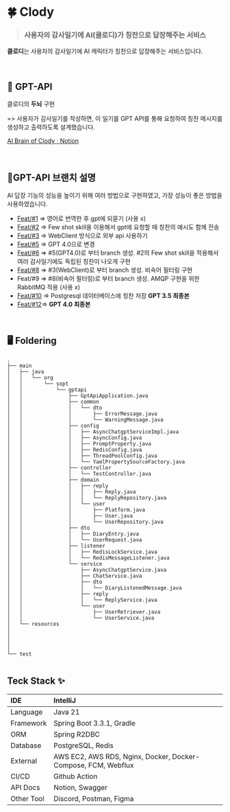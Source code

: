 # 🍀 Clody
> ### 사용자의 감사일기에 AI(클로디)가 칭찬으로 답장해주는 서비스

**클로디**는
사용자의 감사일기에 AI 캐릭터가 칭찬으로 답장해주는 서비스입니다.

</div>

<br>

## 🧠 GPT-API
클로디의 **두뇌** 구현

=> 사용자가 감사일기를 작성하면, 이 일기를 GPT API를 통해 요청하여 칭찬 메시지를 생성하고 출력하도록 설계했습니다. 

[AI Brain of Clody ; Notion](https://petite-blizzard-e22.notion.site/f2ea976ea6044d05972f8a6ce27676f4?v=1bf109975be64b52a1f4f5c5d3984cb6)

</div>

<br>

## 📌GPT-API 브랜치 설명
AI 답장 기능의 성능을 높이기 위해 여러 방법으로 구현하였고, 가장 성능이 좋은 방법을 사용하였습니다.

* [Feat/#1](https://github.com/Yangdaehan/GPT-API/tree/Feat/%231) => 영어로 번역한 후 gpt에 되묻기 (사용 x)
* [Feat/#2](https://github.com/Yangdaehan/GPT-API/tree/Feat/%232) => Few shot skill을 이용해서 gpt에 요청할 때 칭찬의 예시도 함께 전송
* [Feat/#3](https://github.com/Yangdaehan/GPT-API/tree/Feat/%233) => WebClient 방식으로 외부 api 사용하기 
* [Feat/#5](https://github.com/Yangdaehan/GPT-API/tree/Feat/%235) => GPT 4.0으로 변경
* [Feat/#6](https://github.com/Yangdaehan/GPT-API/tree/Feat/%236) => #5(GPT4.0)로 부터 branch 생성. #2의 Few shot skill을 적용해서 여러 감사일기에도 독립된 칭찬이 나오게 구현
* [Feat/#8](https://github.com/Yangdaehan/GPT-API/tree/Feat/%238) => #3(WebClient)로 부터 branch 생성. 비속어 필터링 구현
* Feat/#9 => #8(비속어 필터링)로 부터 branch 생성. AMQP 구현을 위한 RabbitMQ 적용 (사용 x)
* [Feat/#10](https://github.com/Yangdaehan/GPT-API/tree/Feat/%2310) => Postgresql 데이터베이스에 칭찬 저장 **GPT 3.5 최종본**
* [Feat/#12](https://github.com/Yangdaehan/GPT-API/tree/Feat/%2312)=> **GPT 4.0 최종본**

</div>

<br>

## 🖥️ Foldering
```
.
├── main
│   ├── java
│   │   └── org
│   │       └── sopt
│   │           └── gptapi
│   │               ├── GptApiApplication.java
│   │               ├── common
│   │               │   └── dto
│   │               │       ├── ErrorMessage.java
│   │               │       └── WarningMessage.java
│   │               ├── config
│   │               │   ├── AsyncChatgptServiceImpl.java
│   │               │   ├── AsyncConfig.java
│   │               │   ├── PromptProperty.java
│   │               │   ├── RedisConfig.java
│   │               │   ├── ThreadPoolConfig.java
│   │               │   └── YamlPropertySourceFactory.java
│   │               ├── controller
│   │               │   └── TestController.java
│   │               ├── domain
│   │               │   ├── reply
│   │               │   │   ├── Reply.java
│   │               │   │   └── ReplyRepository.java
│   │               │   └── user
│   │               │       ├── Platform.java
│   │               │       ├── User.java
│   │               │       └── UserRepository.java
│   │               ├── dto
│   │               │   ├── DiaryEntry.java
│   │               │   └── UserRequest.java
│   │               ├── listener
│   │               │   ├── RedisLockService.java
│   │               │   └── RedisMessageListener.java
│   │               └── service
│   │                   ├── AsyncChatgptService.java
│   │                   ├── ChatService.java
│   │                   ├── dto
│   │                   │   └── DiaryListenedMessage.java
│   │                   ├── reply
│   │                   │   └── ReplyService.java
│   │                   └── user
│   │                       ├── UserRetriever.java
│   │                       └── UserService.java
│   └── resources
│       
│       
│       
│       
└── test
    
```

## Teck Stack ✨

| IDE | IntelliJ |
|:---|:---|
| Language | Java 21 |
| Framework | Spring Boot 3.3.1, Gradle |
| ORM | Spring R2DBC |
| Database | PostgreSQL, Redis |
| External | AWS EC2, AWS RDS, Nginx, Docker, Docker-Compose, FCM, Webflux |
| CI/CD | Github Action |
| API Docs | Notion, Swagger |
| Other Tool | Discord, Postman, Figma |
